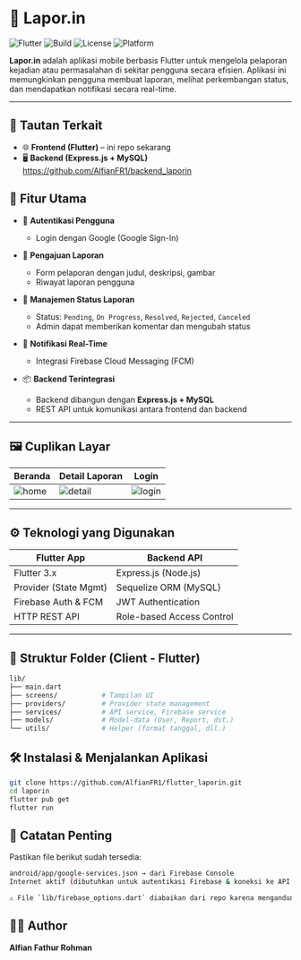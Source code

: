 # 📱 Lapor.in

![Flutter](https://img.shields.io/badge/Flutter-3.x-blue)
![Build](https://img.shields.io/badge/build-passing-brightgreen)
![License](https://img.shields.io/badge/license-MIT-blue)
![Platform](https://img.shields.io/badge/platform-Android%20%7C%20iOS-lightgrey)

**Lapor.in** adalah aplikasi mobile berbasis Flutter untuk mengelola pelaporan kejadian atau permasalahan di sekitar pengguna secara efisien. Aplikasi ini memungkinkan pengguna membuat laporan, melihat perkembangan status, dan mendapatkan notifikasi secara real-time.

---

## 🔗 Tautan Terkait

- 🌐 **Frontend (Flutter)** – ini repo sekarang
- 🖥️ **Backend (Express.js + MySQL)**  
 https://github.com/AlfianFR1/backend_laporin

## 🚀 Fitur Utama

- 🔐 **Autentikasi Pengguna**
  - Login dengan Google (Google Sign-In)

- 📝 **Pengajuan Laporan**
  - Form pelaporan dengan judul, deskripsi, gambar
  - Riwayat laporan pengguna

- 🔄 **Manajemen Status Laporan**
  - Status: `Pending`, `On Progress`, `Resolved`, `Rejected`, `Canceled`
  - Admin dapat memberikan komentar dan mengubah status

- 🔔 **Notifikasi Real-Time**
  - Integrasi Firebase Cloud Messaging (FCM)

- 📦 **Backend Terintegrasi**
  - Backend dibangun dengan **Express.js + MySQL**
  - REST API untuk komunikasi antara frontend dan backend

---

## 🖼️ Cuplikan Layar

| Beranda | Detail Laporan | Login |
|--------|----------------|-------|
| ![home](screenshots/home.png) | ![detail](screenshots/detail.png) | ![login](screenshots/login.png) |

---

## ⚙️ Teknologi yang Digunakan

| Flutter App               | Backend API                 |
|--------------------------|-----------------------------|
| Flutter 3.x              | Express.js (Node.js)        |
| Provider (State Mgmt)    | Sequelize ORM (MySQL)       |
| Firebase Auth & FCM      | JWT Authentication          |
| HTTP REST API            | Role-based Access Control   |

---

## 📂 Struktur Folder (Client - Flutter)

```bash
lib/
├── main.dart
├── screens/           # Tampilan UI
├── providers/         # Provider state management
├── services/          # API service, Firebase service
├── models/            # Model-data (User, Report, dst.)
└── utils/             # Helper (format tanggal, dll.)
```

## 🛠️ Instalasi & Menjalankan Aplikasi
```bash
git clone https://github.com/AlfianFR1/flutter_laporin.git
cd laporin
flutter pub get
flutter run
```

## 🔔 Catatan Penting
Pastikan file berikut sudah tersedia:

```bash
android/app/google-services.json → dari Firebase Console
Internet aktif (dibutuhkan untuk autentikasi Firebase & koneksi ke API backend)

⚠️ File `lib/firebase_options.dart` diabaikan dari repo karena mengandung konfigurasi Firebase spesifik. Generate ulang file ini menggunakan `flutterfire configure`.

```
## 👨‍💻 Author

**Alfian Fathur Rohman**  